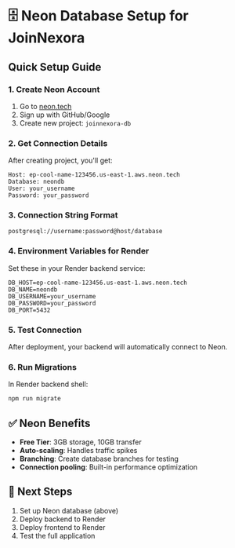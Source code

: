 # 🗄️ Neon Database Setup for JoinNexora

## Quick Setup Guide

### 1. Create Neon Account
1. Go to [neon.tech](https://neon.tech)
2. Sign up with GitHub/Google
3. Create new project: `joinnexora-db`

### 2. Get Connection Details
After creating project, you'll get:
```
Host: ep-cool-name-123456.us-east-1.aws.neon.tech
Database: neondb
User: your_username
Password: your_password
```

### 3. Connection String Format
```
postgresql://username:password@host/database
```

### 4. Environment Variables for Render
Set these in your Render backend service:
```
DB_HOST=ep-cool-name-123456.us-east-1.aws.neon.tech
DB_NAME=neondb
DB_USERNAME=your_username
DB_PASSWORD=your_password
DB_PORT=5432
```

### 5. Test Connection
After deployment, your backend will automatically connect to Neon.

### 6. Run Migrations
In Render backend shell:
```bash
npm run migrate
```

## ✅ Neon Benefits
- **Free Tier**: 3GB storage, 10GB transfer
- **Auto-scaling**: Handles traffic spikes
- **Branching**: Create database branches for testing
- **Connection pooling**: Built-in performance optimization

## 🔗 Next Steps
1. Set up Neon database (above)
2. Deploy backend to Render
3. Deploy frontend to Render
4. Test the full application 